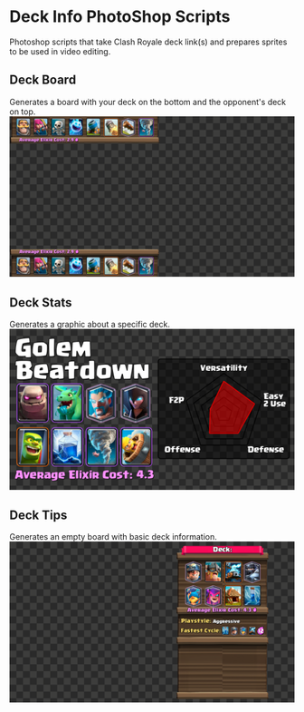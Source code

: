 # Deck Info PhotoShop Scripts

Photoshop scripts that take Clash Royale deck link(s) and prepares sprites to be used in video editing. 

## Deck Board
Generates a board with your deck on the bottom and the opponent's deck on top. 
![Deck Board Example](https://github.com/raychungno1/DeckInfo/blob/main/images/deckBoardExample.png)
## Deck Stats
Generates a graphic about a specific deck.
![Deck Board Example](https://github.com/raychungno1/DeckInfo/blob/main/images/deckStatsExample.png)
## Deck Tips
Generates an empty board with basic deck information.
![Deck Board Example](https://github.com/raychungno1/DeckInfo/blob/main/images/deckTipsExample.png)

